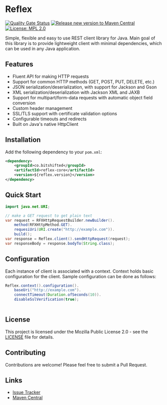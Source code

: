 # Reflex

[![Quality Gate Status](https://sonarcloud.io/api/project_badges/measure?project=bitshifted_reflex&metric=alert_status)](https://sonarcloud.io/summary/new_code?id=bitshifted_reflex)
[![Release new version to Maven Central](https://github.com/bitshifted/reflex/actions/workflows/build-pipeline.yml/badge.svg)](https://github.com/bitshifted/reflex/actions/workflows/build-pipeline.yml)
[![License: MPL 2.0](https://img.shields.io/badge/License-MPL_2.0-brightgreen.svg)](https://opensource.org/licenses/MPL-2.0)

Simple, flexible and easy to use REST client library for Java. Main goal of this library is to provide 
lightweight client with minimal dependencies, which can be used in any Java application.

## Features

- Fluent API for making HTTP requests
- Support for common HTTP methods (GET, POST, PUT, DELETE, etc.)
- JSON serialization/deserialization, with support for Jackson and Gson
- XML serialization/deserialization with Jackson XML and JAXB
- Support for multipart/form-data requests with automatic object field conversion
- Custom header management
- SSL/TLS support with certificate validation options
- Configurable timeouts and redirects
- Built on Java's native HttpClient

## Installation

Add the following dependency to your `pom.xml`:

```xml
<dependency>
    <groupId>co.bitshifted</groupId>
    <artifactId>reflex-core</artifactId>
    <version>${reflex.version}</version>
</dependency>
```

## Quick Start

```java
import java.net.URI;

// make a GET request to get plain text
var request = RFXHttpRequestBuilder.newBuilder().
    method(RFXHttpMethod.GET).
    requesiUri(URI.create("http://example.com")).
    build();
var response = Reflex.client().sendHttpRequest(request);
var responseBody = response.bodyTo(String.class);
```

## Configuration

Each instance of client is associated with a context. Context holds basic configuration for the client. 
Sample configuration can be done as follows:

```java
Reflex.context().configuration().
    baseUri("http://example.com").
    connectTimeout(Duration.ofSeconds(10)).
    disableSslVerification(true);
    
```

## License

This project is licensed under the Mozilla Public License 2.0 - see the [LICENSE](LICENSE) file for details.

## Contributing

Contributions are welcome! Please feel free to submit a Pull Request.

## Links

- [Issue Tracker](https://github.com/bitshifted/reflex/issues)
- [Maven Central](https://search.maven.org/search?q=g:co.bitshifted%20AND%20a:reflex)